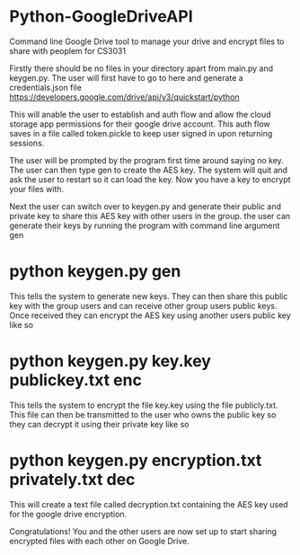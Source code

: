# Python-GoogleDriveAPI
Command line Google Drive tool to manage your drive and encrypt files to share with peoplem for CS3031

Firstly there should be no files in your directory apart from main.py and keygen.py. The user will first have to go to here and generate a credentials.json file 
https://developers.google.com/drive/api/v3/quickstart/python

This will anable the user to establish and auth flow and allow the cloud storage app permissions for their google drive account. This auth flow saves in a file called token.pickle to keep user signed in upon returning sessions. 

The user will be prompted by the program first time around saying no key. The user can then type gen to create the AES key. The system will quit and ask the user to restart so it can load the key. Now you have a key to encrypt your files with. 

Next the user can switch over to keygen.py and generate their public and private key to share this AES key with other users in the group. the user can generate their keys by running the program with command line argument gen

# python keygen.py gen

This tells the system to generate new keys. They can then share this public key with the group users and  can receive other group users public keys. Once received they can encrypt the AES key using another users public key like so

# python keygen.py key.key publickey.txt enc

This tells the system to encrypt the file key.key using the file publicly.txt. This file can then be transmitted to the user who owns the public key so they can decrypt it using their private key like so

# python keygen.py encryption.txt privately.txt dec

This will create a text file called decryption.txt containing the AES key used for the google drive encryption. 

Congratulations! You and the other users are now set up to start sharing encrypted files with each other on Google Drive.
